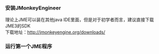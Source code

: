 ### 安装JMonkeyEngineer
理论上JME可以装在其他java IDE里面，但是对于初学者而言，建议直接下载JME3的SDK  
下载地址：http://jmonkeyengine.org/downloads/   
### 运行第一个JME程序
